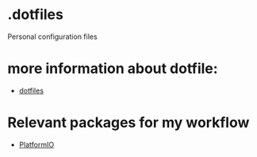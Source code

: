 # .dotfiles
Personal configuration files

# more information about dotfile:
- [dotfiles](https://github.com/webpro/dotfiles)

# Relevant packages for my workflow
- [PlatformIO](https://docs.platformio.org/en/latest/core/installation/development-version.html)
